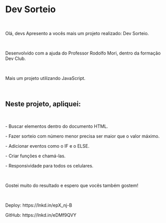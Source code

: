 <h1>Dev Sorteio</h1>
<br>
<p>Olá, devs
Apresento a vocês mais um projeto realizado: Dev Sorteio.</p>
<br>
<p>Desenvolvido com a ajuda do Professor Rodolfo Mori, dentro da formação Dev Club.</p>
<br>
<p>Mais um projeto utilizando JavaScript.</p>
<br>
<h2>Neste projeto, apliquei:</h2>
<br>
<p>- Buscar elementos dentro do documento HTML.</p>
<p>- Fazer sorteio com número menor precisa ser maior que o valor máximo.</p>
<p>- Adicionar eventos como o IF e o ELSE.</p>
<p>- Criar funções e chamá-las.</p>
<p>- Responsividade para todos os celulares.</p>
<br>
<p>Gostei muito do resultado e espero que vocês também gostem! </p>
<br>
<p>Deploy: https://lnkd.in/epX_nj-B</p>
<p>GitHub: https://lnkd.in/eDMf9QVY</p>
